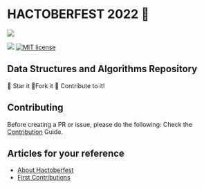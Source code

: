 # HACTOBERFEST 2022 🎯

<img src="https://res.cloudinary.com/practicaldev/image/fetch/s--ds97LCK---/c_imagga_scale,f_auto,fl_progressive,h_420,q_auto,w_1000/https://dev-to-uploads.s3.amazonaws.com/uploads/articles/ymlmr15l83rrjq8natft.jpg">

<img src="https://img.shields.io/badge/language-C++-ff69b4?style=for-the-badge"> <a href="https://raw.githubusercontent.com/Py-Contributors/AlgorithmsAndDataStructure/master/LICENSE"><img src="https://img.shields.io/github/license/Py-Contributors/AlgorithmsAndDataStructure?style=for-the-badge" alt="MIT license"></a>


## Data Structures and Algorithms Repository
:star2: Star it
:fork_and_knife:Fork it
:purple_heart: Contribute to it!

## Contributing

Before creating a PR or issue, please do the following:
Check the [Contribution](/CONTRIBUTING.md) Guide.

## Articles for your reference

- [About Hactoberfest](https://speckle.systems/blog/hacktoberfest-2022/#:~:text=Hacktoberfest%20is%20DigitalOcean's%20annual%20event,than%20keep%20the%20project%20alive.)
- [First Contributions](https://github.com/firstcontributions/first-contributions)

